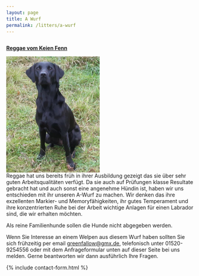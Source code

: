 ```yaml
---
layout: page
title: A Wurf
permalink: /litters/a-wurf
---
```

<div style="width: 100%; float: left;">
  <div style="float:left; margin-right: 10px;">
    <p><strong><a href="/dogs/reggae.html"> Reggae vom Keien Fenn</a></strong></p>
    <a href="/dogs/reggae.html"><img style="float:left;" src="/assets/litters/reggae-sitzt2.jpeg" width="250"></a>
   
  </div>
<!--  
  <div style="float:left; margin-left: 10px;">
    <p><strong><a href="/litters/a-wurf-ruede">DK FTCh, MPM 2021 Grovery Gunner</a></strong></p>
    <a href="/litters/a-wurf-ruede"><img src="/assets/stud-gallery/gunner/gunner-bei-frost.jpeg" width="250" style="float:left;"></a>
    
  </div>
-->
</div>

<!-- a href="https://www.k9data.com/pedigree.asp?ID=1287885" target="_blank">Ahnentafel des A Wurfs</a -->

Reggae hat uns bereits früh in ihrer Ausbildung gezeigt das sie über sehr guten Arbeitsqualitäten verfügt. Da sie auch auf Prüfungen klasse Resultate gebracht hat und auch sonst eine angenehme Hündin ist, haben wir uns entschieden mit ihr unseren A-Wurf zu machen. Wir denken das ihre exzellenten Markier- und Memoryfähigkeiten, ihr gutes Temperament und ihre konzentrierten Ruhe bei der Arbeit wichtige Anlagen für einen Labrador sind, die wir erhalten möchten. 

<!-- 
Für den A Wurf haben wir uns für einen athletischen, sehr freundlichen gelben Rüden aus Field Trial Linien entschieden der im ständigen jagdlichen Einsatz steht, ähnlich veranlagt ist wie Reggae und eine sehr gute körperliche Substanz mitbringt. Ausführliche Infos zum Deckrüden finden Sie <a href="/litters/a-ruede.html">hier</a>

Die Kombination ähnlicher Linien hat in der Vergangenheit leistungsstarke Hunde mit Temperament und Arbeitswillen gebracht, so dass wir uns für die Welpen dieses Wurfs aktive Menschen wünschen die mit den Hunden jagdlich, im Dummysport oder in der Rettungshundearbeit arbeiten. 
-->
Als reine Familienhunde sollen die Hunde nicht abgegeben werden.

Wenn Sie Interesse an einem Welpen aus diesem Wurf haben sollten Sie sich frühzeitig per email <a href="mailto:greenfallow@gmx.de">greenfallow@gmx.de</a>, telefonisch unter 01520-9254556 oder mit dem Anfrageformular unten auf dieser Seite bei uns melden. Gerne beantworten wir dann ausführlich Ihre Fragen.

{% include contact-form.html %}

